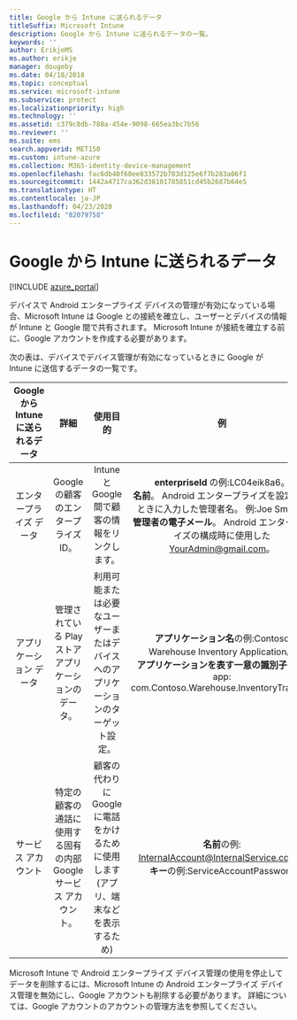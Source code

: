 ```yaml
---
title: Google から Intune に送られるデータ
titleSuffix: Microsoft Intune
description: Google から Intune に送られるデータの一覧。
keywords: ''
author: ErikjeMS
ms.author: erikje
manager: dougeby
ms.date: 04/18/2018
ms.topic: conceptual
ms.service: microsoft-intune
ms.subservice: protect
ms.localizationpriority: high
ms.technology: ''
ms.assetid: c379c8db-788a-454e-9098-665ea3bc7b56
ms.reviewer: ''
ms.suite: ems
search.appverid: MET150
ms.custom: intune-azure
ms.collection: M365-identity-device-management
ms.openlocfilehash: fac6db40f60ee833572b703d125e6f7b283a06f1
ms.sourcegitcommit: 1442a4717ca362d38101785851cd45b2687b64e5
ms.translationtype: HT
ms.contentlocale: ja-JP
ms.lasthandoff: 04/23/2020
ms.locfileid: "82079758"
---
```

# <a name="data-google-sends-to-intune"></a>Google から Intune に送られるデータ

[!INCLUDE [azure_portal](../includes/azure_portal.md)]

デバイスで Android エンタープライズ デバイスの管理が有効になっている場合、Microsoft Intune は Google との接続を確立し、ユーザーとデバイスの情報が Intune と Google 間で共有されます。 Microsoft Intune が接続を確立する前に、Google アカウントを作成する必要があります。

次の表は、デバイスでデバイス管理が有効になっているときに Google が Intune に送信するデータの一覧です。


| Google から Intune に送られるデータ | 詳細 | 使用目的 | 例 |
|:---:|:---:|:---:|:---:|
| エンタープライズ データ | Google の顧客のエンタープライズ ID。 | Intune と Google 間で顧客の情報をリンクします。 | **enterpriseId** の例:LC04eik8a6。<br>**名前**。 Android エンタープライズを設定するときに入力した管理者名。 例:Joe Smith。<br>**管理者の電子メール**。 Android エンタープライズの構成時に使用した YourAdmin@gmail.com。 |
| アプリケーション データ | 管理されている Play ストア アプリケーションのデータ。 | 利用可能または必要なユーザーまたはデバイスへのアプリケーションのターゲット設定。 | **アプリケーション名**の例:Contoso Warehouse Inventory Application。<br>**アプリケーションを表す一意の識別子**の例: app: com.Contoso.Warehouse.InventoryTracking |
| サービス アカウント | 特定の顧客の通話に使用する固有の内部 Google サービス アカウント。 | 顧客の代わりに Google に電話をかけるために使用します (アプリ、端末などを表示するため) | **名前**の例: InternalAccount@InternalService.com。<br>**キー**の例:ServiceAccountPassword |


Microsoft Intune で Android エンタープライズ デバイス管理の使用を停止してデータを削除するには、Microsoft Intune の Android エンタープライズ デバイス管理を無効にし、Google アカウントも削除する必要があります。 詳細については、Google アカウントのアカウントの管理方法を参照してください。


